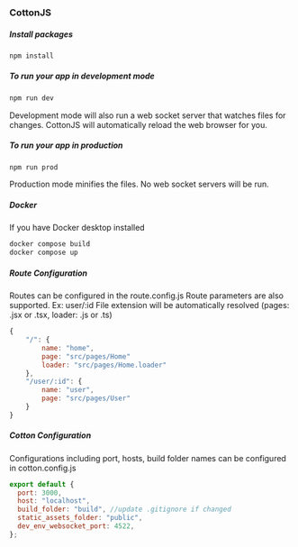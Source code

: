 ### CottonJS

##### Install packages

```bash
npm install
```

##### To run your app in development mode

```bash
npm run dev
```

Development mode will also run a web socket server that watches files for changes. CottonJS will automatically reload the web browser for you.

##### To run your app in production

```bash
npm run prod
```

Production mode minifies the files. No web socket servers will be run.

##### Docker

If you have Docker desktop installed

```bash
docker compose build
docker compose up
```

##### Route Configuration

Routes can be configured in the route.config.js
Route parameters are also supported. Ex: user/:id
File extension will be automatically resolved (pages: .jsx or .tsx, loader: .js or .ts)

```js
{
    "/": {
        name: "home",
        page: "src/pages/Home"
        loader: "src/pages/Home.loader"
    },
    "/user/:id": {
        name: "user",
        page: "src/pages/User"
    }
}
```

##### Cotton Configuration

Configurations including port, hosts, build folder names can be configured in cotton.config.js

```js
export default {
  port: 3000,
  host: "localhost",
  build_folder: "build", //update .gitignore if changed
  static_assets_folder: "public",
  dev_env_websocket_port: 4522,
};
```
